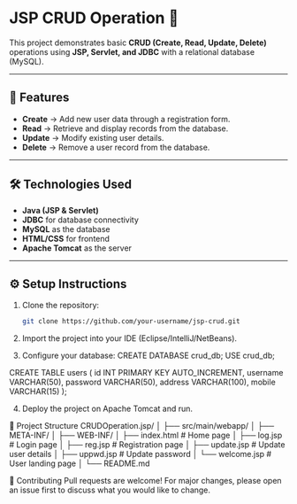 # JSP CRUD Operation 🚀

This project demonstrates basic **CRUD (Create, Read, Update, Delete)** operations using **JSP, Servlet, and JDBC** with a relational database (MySQL).

---

## 📌 Features
- **Create** → Add new user data through a registration form.  
- **Read** → Retrieve and display records from the database.  
- **Update** → Modify existing user details.  
- **Delete** → Remove a user record from the database.  

---

## 🛠️ Technologies Used
- **Java (JSP & Servlet)**
- **JDBC** for database connectivity
- **MySQL** as the database
- **HTML/CSS** for frontend
- **Apache Tomcat** as the server

---

## ⚙️ Setup Instructions

1. Clone the repository:
   ```bash
   git clone https://github.com/your-username/jsp-crud.git
2. Import the project into your IDE (Eclipse/IntelliJ/NetBeans).

3. Configure your database:
CREATE DATABASE crud_db;
USE crud_db;

CREATE TABLE users (
    id INT PRIMARY KEY AUTO_INCREMENT,
    username VARCHAR(50),
    password VARCHAR(50),
    address VARCHAR(100),
    mobile VARCHAR(15)
);

4. Deploy the project on Apache Tomcat and run.

📂 Project Structure
   CRUDOperation.jsp/
│
├── src/main/webapp/
│   ├── META-INF/
│   ├── WEB-INF/
│   ├── index.html        # Home page
│   ├── log.jsp           # Login page
│   ├── reg.jsp           # Registration page
│   ├── update.jsp        # Update user details
│   ├── uppwd.jsp         # Update password
│   └── welcome.jsp       # User landing page
│
└── README.md

🤝 Contributing
Pull requests are welcome! For major changes, please open an issue first to discuss what you would like to change.



